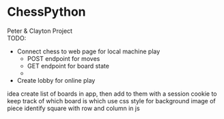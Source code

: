 # ChessPython
Peter &amp; Clayton Project  
TODO:
  - Connect chess to web page for local machine play
    * POST endpoint for moves
    * GET endpoint for board state
    * 
  - Create lobby for online play


idea 
create list of boards in app, then add to them with a session cookie to keep track of which board is which
use css style for background image of piece
identify square with row and column in js